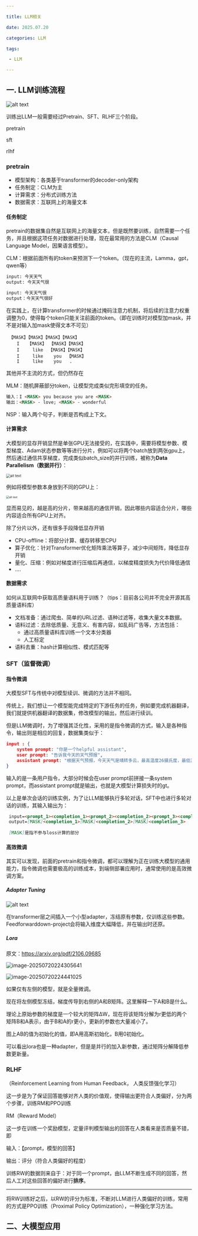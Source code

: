 ```yaml
---

title: LLM相关

date: 2025.07.20

categories: LLM

tags:

 - LLM

---
```


## 一. LLM训练流程

![alt text](./assets/2-0.jpg)

训练出LLM一般需要经过Pretrain、SFT、RLHF三个阶段。

pretrain

sft

rlhf

### pretrain

- 模型架构：各类基于transformer的decoder-only架构
- 任务制定：CLM为主
- 计算需求：分布式训练方法
- 数据需求：互联网上的海量文本

#### 任务制定

pretrain的数据集自然是互联网上的海量文本，但是既然要训练，自然需要一个任务，并且根据这项任务对数据进行处理，现在最常用的方法是CLM（Causal  Language Model，因果语言模型）。

CLM：根据前面所有的token来预测下一个token。（现在的主流，Lamma，gpt，qwen等）

```tex
input: 今天天气
output: 今天天气很

input: 今天天气很
output：今天天气很好
```

在实践上，在计算transformer的时候通过掩码注意力机制，将后续的注意力权重调整为0，使得每个token只能关注前面的token。（即在训练时对模型加mask，并不是对输入加mask使得文本不可见）

```mark
 【MASK】【MASK】【MASK】【MASK】
    I   【MASK】 【MASK】【MASK】
    I     like  【MASK】【MASK】
    I     like    you  【MASK】
    I     like    you   .
```

其他并不主流的方式，但仍然存在

MLM：随机屏蔽部分token，让模型完成类似完形填空的任务。

```markdown
输入：I <MASK> you because you are <MASK>
输出：<MASK> - love; <MASK> - wonderful
```

NSP：输入两个句子，判断是否构成上下文。

#### 计算需求

大模型的显存开销显然是单张GPU无法接受的，在实践中，需要将模型参数、模型梯度、Adam状态参数等等进行分片，例如可以将两个batch放到两张gpu上，然后通过通信共享梯度，完成类似batch_size的并行训练，被称为**Data Parallelism（数据并行）**：

<img src="./assets/2-1.jpg" alt="alt text" style="zoom: 67%;" />

例如将模型参数本身放到不同的GPU上：

<img src="./assets/2-2.jpg" alt="alt text" style="zoom:50%;" />

显而易见的，越是高的分片，带来越高的通信开销，因此哪些内容适合分片，哪些内容适合所有GPU上对齐。

除了分片以外，还有很多手段降低显存开销

- CPU-offline：将部分计算、缓存转移至CPU
- 算子优化：针对Transformer优化矩阵乘法等算子，减少中间矩阵，降低显存开销
- 量化、压缩：例如对梯度进行压缩后再通信，以梯度精度损失为代价降低通信
- ....

#### 数据需求

如何从互联网中获取高质量语料用于训练？（tips：目前各公司并不完全开源其高质量语料库）

- 文档准备：通过爬虫、简单的URL过滤、语种过滤等，收集大量文本数据。
- 语料过滤：去除低质量、无意义、有害内容，如乱码广告等，方法包括：
  - 通过高质量语料库训练一个文本分类器
  - 人工标定
- 语料去重：hash计算相似性、模式匹配等

### SFT（监督微调）

#### 指令微调

大模型SFT与传统中对模型续训、微调的方法并不相同。

传统上，我们想让一个模型能完成特定的下游任务的任务，例如要完成机器翻译，我们就提供机器翻译的数据集，修改模型的输出，然后进行续训。

但是LLM微调时，为了增强其泛化性，采用的是指令微调的方式，输入是各种指令，输出则是相应的回复，数据集类似于：

```json
input : {
	system prompt: "你是一个helpful assistant",
    user prompt: "告诉我今天的天气预报",
    assistant prompt: "根据天气预报，今天天气是晴转多云，最高温度26摄氏度，最低温度9摄氏度，昼夜温差大，请注意保暖哦"
}
```

输入的是一条用户指令，大部分时候会在user prompt前拼接一条system prompt，而assistant prompt就是输出，也就是大模型计算损失时的gt。

以上是单次会话的训练实例，为了让LLM能够执行多轮对话，SFT中也进行多轮对话的训练，其输入输出为：

```markdown
 input=<prompt_1><completion_1><prompt_2><completion_2><prompt_3><completion_3>
 output=[MASK]<completion_1>[MASK]<completion_2>[MASK]<completion_3>
 
 [MASK]是指不参与loss计算的部分
```

#### 高效微调

其实可以发现，前面的pretrain和指令微调，都可以理解为正在训练大模型的通用能力，指令微调也需要极高的训练成本，到端侧部署应用时，通常使用的是高效微调方案。

##### Adapter Tuning

![alt text](./assets/3-1.png)

在transformer层之间插入一个小型adapter，冻结原有参数，仅训练这些参数。Feedforwarddown-project会将输入维度大幅降低，并在输出时还原。

##### Lora

原文：https://arxiv.org/pdf/2106.09685

![image-20250720224305641](./assets/image-20250720224305641.png)

![image-20250720224441025](./assets/image-20250720224441025.png)

如果仅有左侧的模型，就是全量微调。

现在将左侧模型冻结，梯度传导到右侧的A和B矩阵。这里解释一下A和B是什么。

理论上原始参数的梯度是一个较大的矩阵∆W，现在将该矩阵分解为r更低的两个矩阵B和A表示，由于B和A的r更小，更新的参数也大量减小了。

图上AB的值为初始化的值，即A用高斯初始化，B用0初始化。

可以看出lora也是一种adapter，但是是并行的加入新参数，通过矩阵分解降低参数更新量。

### RLHF

（Reinforcement Learning from Human Feedback， 人类反馈强化学习）

这一步是为了保证回答能够对齐人类的价值观，使得输出更符合人类偏好，分为两个步骤，训练RM和PPO训练

RM（Reward Model）

这一步在训练一个奖励模型，定量评判模型输出的回答在人类看来是否质量不错，即

输入：【prompt，模型的回答】

输出：评分（符合人类偏好的程度）

训练RW的数据则来自于：对于同一个prompt，由LLM不断生成不同的回答，然后人工对这些回答的偏好进行**排序**。

---

将RW训练好之后，以RW的评分为标准，不断对LLM进行人类偏好的训练，常用的方式是PPO训练（Proximal Policy Optimization），一种强化学习方法。

## 二、大模型应用